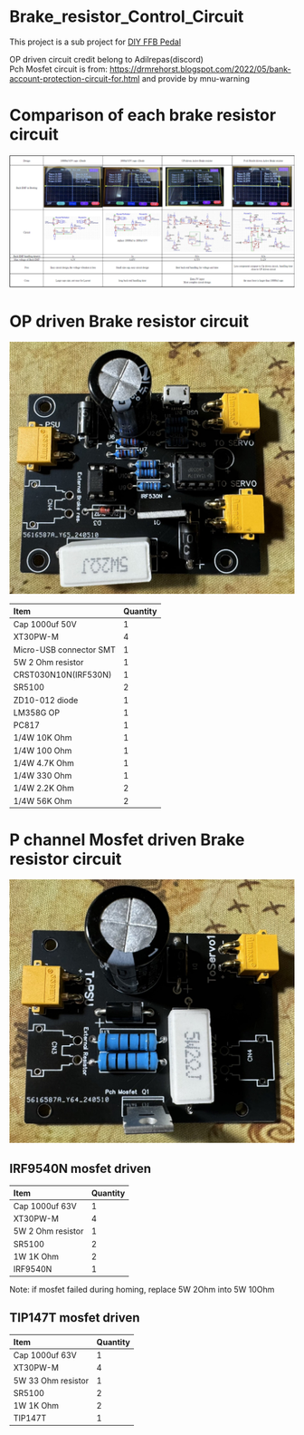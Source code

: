 # Brake_resistor_Control_Circuit
This project is a sub project for [DIY FFB Pedal](https://github.com/ChrGri/DIY-Sim-Racing-FFB-Pedal)

OP driven circuit credit belong to Adilrepas(discord)<br>
Pch Mosfet circuit is from: https://drmrehorst.blogspot.com/2022/05/bank-account-protection-circuit-for.html and provide by mnu-warning<br>

# Comparison of each brake resistor circuit<br>
![](comparism.png)<br>

# OP driven Brake resistor circuit
![](OP-driven-circuit/OP-driven.png)<br>

| Item           |  Quantity |
:------------------------- | :-------------------------
| Cap 1000uf 50V| 1|
| XT30PW-M| 4|
| Micro-USB connector SMT| 1|
| 5W 2 Ohm resistor| 1|
| CRST030N10N(IRF530N)| 1|
| SR5100| 2|
| ZD10-012 diode| 1|
| LM358G OP| 1|
| PC817| 1|
| 1/4W 10K Ohm| 1|
| 1/4W 100 Ohm| 1|
| 1/4W 4.7K Ohm| 1|
| 1/4W 330 Ohm| 1|
| 1/4W 2.2K Ohm| 2|
| 1/4W 56K Ohm| 2|

# P channel Mosfet driven Brake resistor circuit
![](Pch-mosfet_driven-circuit/Pch-mos-driven.png)<br>
## IRF9540N mosfet driven<br>

| Item           |  Quantity |
:------------------------- | :-------------------------
| Cap 1000uf 63V| 1|
| XT30PW-M| 4|
| 5W 2 Ohm resistor| 1|
| SR5100| 2|
| 1W 1K Ohm| 2|
| IRF9540N| 1|

Note: if mosfet failed during homing, replace 5W 2Ohm into 5W 10Ohm<br>

## TIP147T mosfet driven<br>

| Item           |  Quantity |
:------------------------- | :-------------------------
| Cap 1000uf 63V| 1|
| XT30PW-M| 4|
| 5W 33 Ohm resistor| 1|
| SR5100| 2|
| 1W 1K Ohm| 2|
| TIP147T| 1|

